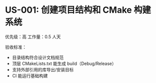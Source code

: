 # US-001: 创建项目结构和 CMake 构建系统

优先级：高
工作量：0.5 人天

验收标准：
- 目录结构符合设计文档规范
- 顶层 CMakeLists.txt 能生成 build（Debug/Release）
- 支持外部引用的库导出/安装目标
- CI 能运行基础构建
